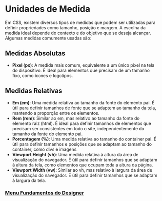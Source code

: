 # Unidades de Medida

Em CSS, existem diversos tipos de medidas que podem ser utilizadas para definir propriedades como tamanho, posição e margem. A escolha da medida ideal depende do contexto e do objetivo que se deseja alcançar. Algumas medidas comumente usadas são:

## Medidas Absolutas

- **Pixel (px)**: A medida mais comum, equivalente a um único pixel na tela do dispositivo. É ideal para elementos que precisam de um tamanho fixo, como ícones e logotipos.

## Medidas Relativas

- **Em (em)**: Uma medida relativa ao tamanho da fonte do elemento pai. É útil para definir tamanhos de fonte que se adaptem ao tamanho da tela, mantendo a proporção entre os elementos.
- **Rem (rem)**: Similar ao em, mas relativo ao tamanho da fonte do elemento raiz (html). É ideal para definir tamanhos de elementos que precisam ser consistentes em todo o site, independentemente do tamanho da fonte do elemento pai.
- **Porcentagem (%)**: Uma medida relativa ao tamanho do container pai. É útil para definir tamanhos e posições que se adaptam ao tamanho do container, como divs e imagens.
- **Viewport Height (vh)**: Uma medida relativa à altura da área de visualização do navegador. É útil para definir tamanhos que se adaptam à altura da tela, como elementos que ocupam toda a altura da página.
- **Viewport Width (vw)**: Similar ao vh, mas relativo à largura da área de visualização do navegador. É útil para definir tamanhos que se adaptam à largura da tela.

### [Menu Fundamentos do Designer](../menu_fundamentos-Designer.md)